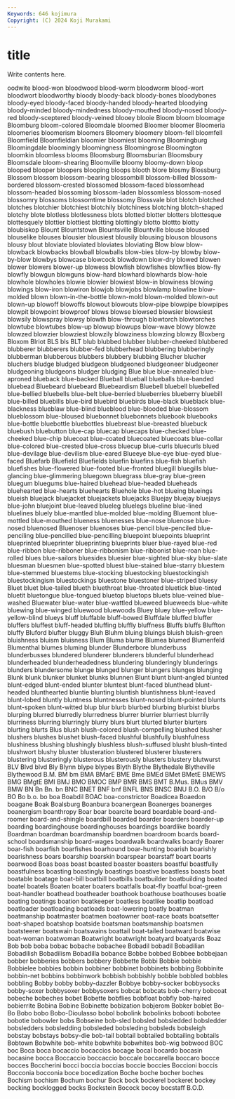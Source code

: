 ```yaml
---
Keywords: 646 kojimura
Copyright: (C) 2024 Koji Murakami
---
```


# title

Write contents here.



oodwite blood-won bloodwood blood-worm bloodworm blood-wort bloodwort
bloodworthy bloody bloody-back bloody-bones bloodybones bloody-eyed bloody-faced bloody-handed bloody-hearted bloodying
bloody-minded bloody-mindedness bloody-mouthed bloody-nosed bloody-red bloody-sceptered bloody-veined blooey blooie Bloom
bloom bloomage Bloomburg bloom-colored Bloomdale bloomed Bloomer bloomer Bloomeria bloomeries
bloomerism bloomers Bloomery bloomery bloom-fell bloomfell Bloomfield Bloomfieldian bloomier bloomiest
blooming Bloomingburg Bloomingdale bloomingly bloomingness Bloomingrose Bloomington bloomkin bloomless blooms
Bloomsburg Bloomsburian Bloomsbury Bloomsdale bloom-shearing Bloomville bloomy bloomy-down bloop blooped
blooper bloopers blooping bloops blooth blore blosmy Blossburg Blossom blossom
blossom-bearing blossombill blossom-billed blossom-bordered blossom-crested blossomed blossom-faced blossomhead blossom-headed blossoming
blossom-laden blossomless blossom-nosed blossomry blossoms blossomtime blossomy Blossvale blot blotch
blotched blotches blotchier blotchiest blotchily blotchiness blotching blotch-shaped blotchy blote
blotless blotlessness blots blotted blotter blotters blottesque blottesquely blottier blottiest
blotting blottingly blotto blottto blotty bloubiskop Blount Blountstown Blountsville Blountville
blouse bloused blouselike blouses blousier blousiest blousily blousing blouson blousons
blousy blout bloviate bloviated bloviates bloviating Blow blow blow- blowback
blowbacks blowball blowballs blow-bies blow-by blowby blow-by-blow blowbys blowcase blowcock
blowdown blow-dry blowed blowen blower blowers blower-up blowess blowfish blowfishes
blowflies blow-fly blowfly blowgun blowguns blow-hard blowhard blowhards blow-hole blowhole
blowholes blowie blowier blowiest blow-in blowiness blowing blowings blow-iron blowiron
blowjob blowjobs blowlamp blowline blow-molded blown blown-in-the-bottle blown-mold blown-molded blown-out
blown-up blowoff blowoffs blowout blowouts blow-pipe blowpipe blowpipes blowpit blowpoint
blowproof blows blowse blowsed blowsier blowsiest blowsily blowspray blowsy blowth
blow-through blowtorch blowtorches blowtube blowtubes blow-up blowup blowups blow-wave blowy
blowze blowzed blowzier blowziest blowzily blowziness blowzing blowzy Bloxberg Bloxom
Blriot BLS bls BLT blub blubbed blubber blubber-cheeked blubbered blubberer
blubberers blubber-fed blubberhead blubbering blubberingly blubberman blubberous blubbers blubbery blubbing
Blucher blucher bluchers bludge bludged bludgeon bludgeoned bludgeoneer bludgeoner bludgeoning
bludgeons bludger bludging Blue blue blue-annealed blue-aproned blueback blue-backed Blueball
blueball blueballs blue-banded bluebead Bluebeard bluebeard Bluebeardism Bluebell bluebell bluebelled
blue-bellied bluebells blue-belt blue-berried blueberries blueberry bluebill blue-billed bluebills blue-bird
bluebird bluebirds blue-black blueblack blue-blackness blueblaw blue-blind blueblood blue-blooded blue-blossom
blueblossom blue-bloused bluebonnet bluebonnets bluebook bluebooks blue-bottle bluebottle bluebottles bluebreast
blue-breasted bluebuck bluebush bluebutton blue-cap bluecap bluecaps blue-checked blue-cheeked blue-chip
bluecoat blue-coated bluecoated bluecoats blue-collar blue-colored blue-crested blue-cross bluecup blue-curls
bluecurls blued blue-devilage blue-devilism blue-eared Blueeye blue-eye blue-eyed blue-faced Bluefarb
Bluefield Bluefields bluefin bluefins blue-fish bluefish bluefishes blue-flowered blue-footed blue-fronted
bluegill bluegills blue-glancing blue-glimmering bluegown bluegrass blue-gray blue-green bluegum bluegums
blue-haired bluehead blue-headed blueheads bluehearted blue-hearts bluehearts Bluehole blue-hot blueing
blueings blueish bluejack bluejacket bluejackets bluejacks Bluejay bluejay bluejays blue-john
bluejoint blue-leaved blueleg bluelegs blueline blue-lined bluelines bluely blue-mantled blue-molded
blue-molding Bluemont blue-mottled blue-mouthed blueness bluenesses blue-nose bluenose blue-nosed bluenosed
Bluenoser bluenoses blue-pencil blue-penciled blue-penciling blue-pencilled blue-pencilling bluepoint bluepoints blueprint
blueprinted blueprinter blueprinting blueprints bluer blue-rayed blue-red blue-ribbon blue-ribboner blue-ribbonism
blue-ribbonist blue-roan blue-rolled blues blue-sailors bluesides bluesier blue-sighted blue-sky blue-slate
bluesman bluesmen blue-spotted bluest blue-stained blue-starry bluestem blue-stemmed bluestems blue-stocking
bluestocking bluestockingish bluestockingism bluestockings bluestone bluestoner blue-striped bluesy Bluet bluet
blue-tailed blueth bluethroat blue-throated bluetick blue-tinted bluetit bluetongue blue-tongued bluetop
bluetops bluets blue-veined blue-washed Bluewater blue-water blue-wattled blueweed blueweeds blue-white
bluewing blue-winged bluewood bluewoods Bluey bluey blue-yellow blue-yellow-blind blueys bluff
bluffable bluff-bowed Bluffdale bluffed bluffer bluffers bluffest bluff-headed bluffing bluffly
bluffness Bluffs bluffs Bluffton bluffy Bluford blufter bluggy Bluh Bluhm
bluing bluings bluish bluish-green bluishness bluism bluisness Blum Bluma blume
Blumea blumed Blumenfeld Blumenthal blumes bluming blunder Blunderbore blunderbuss blunderbusses
blundered blunderer blunderers blunderful blunderhead blunderheaded blunderheadedness blundering blunderingly blunderings
blunders blundersome blunge blunged blunger blungers blunges blunging Blunk blunk
blunker blunket blunks blunnen Blunt blunt blunt-angled blunted blunt-edged blunt-ended
blunter bluntest blunt-faced blunthead blunt-headed blunthearted bluntie blunting bluntish bluntishness
blunt-leaved blunt-lobed bluntly bluntness bluntnesses blunt-nosed blunt-pointed blunts blunt-spoken blunt-witted
blup blur blurb blurbed blurbing blurbist blurbs blurping blurred blurredly
blurredness blurrer blurrier blurriest blurrily blurriness blurring blurringly blurry blurs
blurt blurted blurter blurters blurting blurts Blus blush blush-colored blush-compelling
blushed blusher blushers blushes blushet blush-faced blushful blushfully blushfulness blushiness
blushing blushingly blushless blush-suffused blusht blush-tinted blushwort blushy bluster blusteration
blustered blusterer blusterers blustering blusteringly blusterous blusterously blusters blustery blutwurst
BLV Blvd blvd Bly Blynn blype blypes Blyth Blythe Blythedale
Blytheville Blythewood B.M. BM bm BMA BMarE BME Bme BMEd
BMet BMetE BMEWS BMG BMgtE BMI BMJ BMO BMOC BMP
BMR BMS BMT B.Mus. BMus BMV BMW BN Bn Bn.
bn BNC BNET BNF bnf BNFL BNS BNSC BNU B.O.
B/O B/o BO Bo b.o. bo boa Boabdil BOAC boa-constrictor
Boadicea Boaedon boagane Boak Boalsburg Boanbura boanergean Boanerges boanerges boanergism
boanthropy Boar boar boarcite board boardable board-and-roomer board-and-shingle boardbill boarded
boarder boarders boarder-up boarding boardinghouse boardinghouses boardings boardlike boardly Boardman
boardman boardmanship boardmen boardroom boards board-school boardsmanship board-wages boardwalk boardwalks
boardy Boarer boar-fish boarfish boarfishes boarhound boar-hunting boarish boarishly boarishness
boars boarship boarskin boarspear boarstaff boart boarts boarwood Boas boas
boast boasted boaster boasters boastful boastfully boastfulness boasting boastingly boastings
boastive boastless boasts boat boatable boatage boat-bill boatbill boatbills boatbuilder
boatbuilding boated boatel boatels Boaten boater boaters boatfalls boat-fly boatful
boat-green boat-handler boathead boatheader boathook boathouse boathouses boatie boating boatings
boation boatkeeper boatless boatlike boatlip boatload boatloader boatloading boatloads boat-lowering
boatly boatman boatmanship boatmaster boatmen boatowner boat-race boats boatsetter boat-shaped
boatshop boatside boatsman boatsmanship boatsmen boatsteerer boatswain boatswains boattail boat-tailed
boatward boatwise boat-woman boatwoman Boatwright boatwright boatyard boatyards Boaz Bob
bob boba bobac bobache bobachee Bobadil bobadil Bobadilian Bobadilish Bobadilism
Bobadilla bobance Bobbe bobbed Bobbee bobbejaan bobber bobberies bobbers bobbery
Bobbette Bobbi Bobbie bobbie Bobbielee bobbies bobbin bobbiner bobbinet bobbinets
bobbing Bobbinite bobbin-net bobbins bobbinwork bobbish bobbishly bobble bobbled bobbles
bobbling Bobby bobby bobby-dazzler Bobbye bobby-socker bobbysocks bobby-soxer bobbysoxer bobbysoxers
bobcat bobcats bob-cherry bobcoat bobeche bobeches bobet Bobette bobflies bobfloat
bobfly bob-haired bobierrite Bobina Bobine Bobinette bobization bobjerom Bobker boblet
Bo-Bo Bobo bobo Bobo-Dioulasso bobol bobolink bobolinks bobooti bobotee bobotie
bobowler bobs Bobseine bob-sled bobsled bobsledded bobsledder bobsledders bobsledding bobsleded
bobsleding bobsleds bobsleigh bobstay bobstays bobsy-die bob-tail bobtail bobtailed bobtailing
bobtails Bobtown Bobwhite bob-white bobwhite bobwhites bob-wig bobwood BOC boc
Boca boca bocaccio bocaccios bocage bocal bocardo bocasin bocasine bocca
Boccaccio boccaccio boccale boccarella boccaro bocce bocces Boccherini bocci boccia
boccias boccie boccies Boccioni boccis Bocconia bocconia boce bocedization Boche
boche bocher boches Bochism bochism Bochum bochur Bock bock bockerel
bockeret bockey bocking bocklogged bocks Bockstein Bocock bocoy bocstaff B.O.D.
